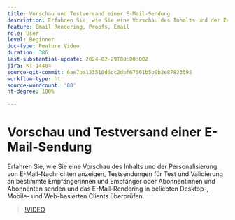 ```yaml
---
title: Vorschau und Testversand einer E-Mail-Sendung
description: Erfahren Sie, wie Sie eine Vorschau des Inhalts und der Personalisierung von E-Mail-Nachrichten anzeigen, Testsendungen für Test und Validierung an bestimmte Empfängerinnen und Empfänger oder Abonnentinnen und Abonnenten senden und das E-Mail-Rendering in beliebten Desktop-, Mobile- und Web-basierten Clients überprüfen.
feature: Email Rendering, Proofs, Email
role: User
level: Beginner
doc-type: Feature Video
duration: 386
last-substantial-update: 2024-02-29T00:00:00Z
jira: KT-14404
source-git-commit: 6ae7ba123510d6dc2dbf67561b5b0b2e87823592
workflow-type: ht
source-wordcount: '80'
ht-degree: 100%

---
```



# Vorschau und Testversand einer E-Mail-Sendung

Erfahren Sie, wie Sie eine Vorschau des Inhalts und der Personalisierung von E-Mail-Nachrichten anzeigen, Testsendungen für Test und Validierung an bestimmte Empfängerinnen und Empfänger oder Abonnentinnen und Abonnenten senden und das E-Mail-Rendering in beliebten Desktop-, Mobile- und Web-basierten Clients überprüfen.

>[!VIDEO](https://video.tv.adobe.com/v/3425862/?learn=on)
